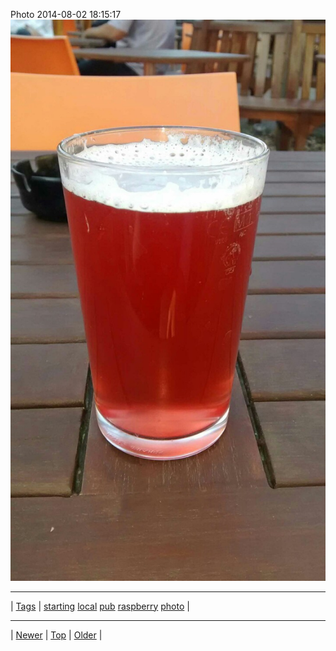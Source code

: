 <!--
title: Photo 2014-08-02 18
date: 2020-06-28T15:00:41.499Z
tags: starting, local, pub, raspberry, photo
-->











Photo 2014-08-02 18:15:17
![](93606392807-0.jpg)

<!--BOTTOM-POST-NAVIGATION-->
---

| [Tags](tags.md) | [starting](tag-starting.md) [local](tag-local.md) [pub](tag-pub.md) [raspberry](tag-raspberry.md) [photo](tag-photo.md) |

---

| [Newer](92954565237.md) | [Top](index.md) | [Older](93606770087.md) |